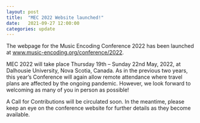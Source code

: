 ```yaml
---
layout: post
title:  "MEC 2022 Website launched!"
date:   2021-09-27 12:00:00
categories: update
---
```

The webpage for the Music Encoding Conference 2022 has been launched at <a href="http://music-encoding.org/conference/2022">www.music-encoding.org/conference/2022</a>.

MEC 2022 will take place Thursday 19th – Sunday 22nd May, 2022, at Dalhousie University, Nova Scotia, Canada. As in the previous two years, this year’s Conference will again allow remote attendance where travel plans are affected by the ongoing pandemic. However, we look forward to welcoming as many of you in person as possible!

A Call for Contributions will be circulated soon. In the meantime, please keep an eye on the conference website for further details as they become available.
